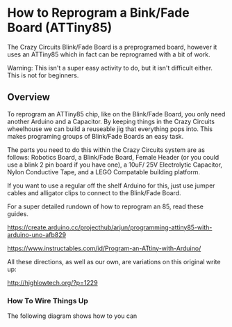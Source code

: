 # How to Reprogram a Bink/Fade Board (ATTiny85)

The Crazy Circuits Blink/Fade Board is a preprogramed board, however it uses an ATTiny85 which in fact can be reprogramed with a bit of work.

Warning: This isn't a super easy activity to do, but it isn't difficult either. This is not for beginners.

## Overview

To reprogram an ATTiny85 chip, like on the Blink/Fade Board, you only need another Arduino and a Capacitor. By keeping things in the Crazy Circuits wheelhouse we can build a reuseable jig that everything pops into. This makes programing groups of Blink/Fade Boards an easy task.

The parts you need to do this within the Crazy Circuits system are as follows: Robotics Board, a Blink/Fade Board, Female Header (or you could use a blink 2 pin board if you have one), a 10uF/ 25V Electrolytic Capacitor, Nylon Conductive Tape, and a LEGO Compatable building platform.

If you want to use a regular off the shelf Arduino for this, just use jumper cables and alligator clips to connect to the Blink/Fade Board.

For a super detailed rundown of how to reprogram an 85, read these guides.

https://create.arduino.cc/projecthub/arjun/programming-attiny85-with-arduino-uno-afb829

https://www.instructables.com/id/Program-an-ATtiny-with-Arduino/

All these directions, as well as our own, are variations on this original write up:

http://highlowtech.org/?p=1229

### How To Wire Things Up

The following diagram shows how to you can

